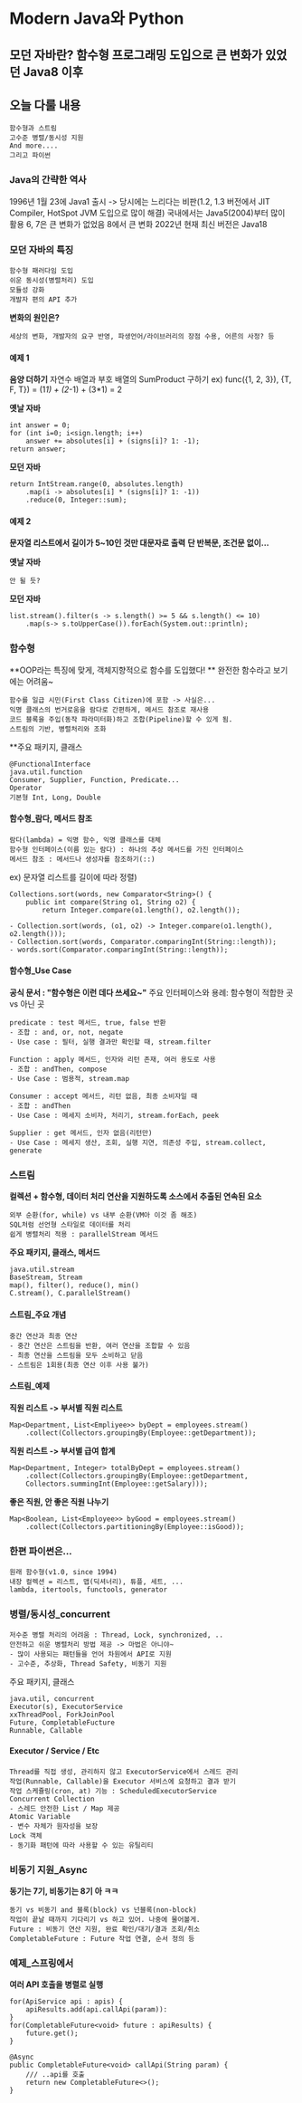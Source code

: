 # Modern Java와 Python
## 모던 자바란? 함수형 프로그래밍 도입으로 큰 변화가 있었던 Java8 이후

## 오늘 다룰 내용
```
함수형과 스트림
고수준 병렬/동시성 지원
And more....
그리고 파이썬
```

### Java의 간략한 역사
1996년 1월 23에 Java1 출시 -> 당시에는 느리다는 비판(1.2, 1.3 버전에서 JIT Compiler, HotSpot JVM 도입으로 많이 해결)
국내에서는 Java5(2004)부터 많이 활용
6, 7은 큰 변화가 없었음
8에서 큰 변화
2022년 현재 최신 버전은 Java18

### 모던 자바의 특징
```
함수형 패러다임 도입
쉬운 동시성(병렬처리) 도입
모듈성 강화
개발자 편의 API 추가
```
**변화의 원인은?**
```
세상의 변화, 개발자의 요구 반영, 파생언어/라이브러리의 장점 수용, 어른의 사정? 등
```

#### 예제 1
**음양 더하기**
자연수 배열과 부호 배열의 SumProduct 구하기
ex) func({1, 2, 3}), {T, F, T}) = (1*1) + (2*-1) + (3*1) = 2

**옛날 자바**
```
int answer = 0;
for (int i=0; i<sign.length; i++)
	answer += absolutes[i] + (signs[i]? 1: -1);
return answer;
```
**모던 자바**
```
return IntStream.range(0, absolutes.length)
	.map(i -> absolutes[i] * (signs[i]? 1: -1))
	.reduce(0, Integer::sum);
```

#### 예제 2
**문자열 리스트에서 길이가 5~10인 것만 대문자로 출력**
**단 반복문, 조건문 없이...**

**옛날 자바**
```
안 될 듯?
```
**모던 자바**
```
list.stream().filter(s -> s.length() >= 5 && s.length() <= 10)
	.map(s-> s.toUpperCase()).forEach(System.out::println);
```

### 함수형
**OOP라는 특징에 맞게, 객체지향적으로 함수를 도입했다! **
완전한 함수라고 보기에는 어려움~
```
함수를 일급 시민(First Class Citizen)에 포함 -> 사실은...
익명 클래스의 번거로움을 람다로 간편하게, 메서드 참조로 재사용
코드 블록을 주입(동작 파라미터화)하고 조합(Pipeline)할 수 있게 됨.
스트림의 기반, 병렬처리와 조화
```
**주요 패키지, 클래스
```
@FunctionalInterface
java.util.function
Consumer, Supplier, Function, Predicate...
Operator
기본형 Int, Long, Double
```

#### 함수형_람다, 메서드 참조
```
람다(lambda) = 익명 함수, 익명 클래스를 대체
함수형 인터페이스(이름 있는 람다) : 하나의 추상 메서드를 가진 인터페이스
메서드 참조 : 메서드나 생성자를 참조하기(::)
```
ex) 문자열 리스트를 길이에 따라 정렬)
```
Collections.sort(words, new Comparator<String>() {
	public int compare(String o1, String o2) {
		return Integer.compare(o1.length(), o2.length());
```
```
- Collection.sort(words, (o1, o2) -> Integer.compare(o1.length(), o2.length()));
- Collection.sort(words, Comparator.comparingInt(String::length));
- words.sort(Comparator.comparingInt(String::length));
```

#### 함수형_Use Case
**공식 문서 : "함수형은 이런 데다 쓰세요~"**
주요 인터페이스와 용례: 함수형이 적합한 곳 vs 아닌 곳
```
predicate : test 메서드, true, false 반환
- 조합 : and, or, not, negate
- Use case : 필터, 실행 결과만 확인할 때, stream.filter
```
```
Function : apply 메서드, 인자와 리턴 존재, 여러 용도로 사용
- 조합 : andThen, compose
- Use Case : 범용적, stream.map
```
```
Consumer : accept 메서드, 리턴 없음, 최종 소비자일 때
- 조합 : andThen
- Use Case : 메세지 소비자, 처리기, stream.forEach, peek
```
```
Supplier : get 메서드, 인자 없음(리턴만)
- Use Case : 메세지 생산, 조회, 실행 지연, 의존성 주입, stream.collect, generate
```

### 스트림
**컬렉션 + 함수형, 데이터 처리 연산을 지원하도록 소스에서 추출된 연속된 요소**
```
외부 순환(for, while) vs 내부 순환(VM아 이것 좀 해조)
SQL처럼 선언형 스타일로 데이터를 처리
쉽게 병렬처리 적용 : parallelStream 메서드
```
**주요 패키지, 클래스, 메서드**
```
java.util.stream
BaseStream, Stream
map(), filter(), reduce(), min()
C.stream(), C.parallelStream()
```

#### 스트림_주요 개념
```
중간 연산과 최종 연산
- 중간 연산은 스트림을 반환, 여러 연산을 조합할 수 있음
- 최종 연산을 스트림을 모두 소비하고 닫음
- 스트림은 1회용(최종 연산 이후 사용 불가)
```
#### 스트림_예제
**직원 리스트 -> 부서별 직원 리스트**
```
Map<Department, List<Empliyee>> byDept = employees.stream()
	.collect(Collectors.groupingBy(Employee::getDepartment));
```
**직원 리스트 -> 부서별 급여 합계**
```
Map<Department, Integer> totalByDept = employees.stream()
	.collect(Collectors.groupingBy(Employee::getDepartment,
	Collectors.summingInt(Employee::getSalary)));
```
**좋은 직원, 안 좋은 직원 나누기**
```
Map<Boolean, List<Employee>> byGood = employees.stream()
	.collect(Collectors.partitioningBy(Employee::isGood));
```

### 한편 파이썬은...
```
원래 함수형(v1.0, since 1994)
내장 컬렉션 = 리스트, 맵(딕셔너리), 튜플, 세트, ...
lambda, itertools, functools, generator
```

### 병렬/동시성_concurrent
```
저수준 병렬 처리의 어려움 : Thread, Lock, synchronized, ..
안전하고 쉬운 병렬처리 방법 제공 -> 마법은 아니야~
- 많이 사용되는 패턴들을 언어 차원에서 API로 지원
- 고수준, 추상화, Thread Safety, 비동기 지원
```
주요 패키지, 클래스
```
java.util, concurrent
Executor(s), ExecutorService
xxThreadPool, ForkJoinPool
Future, CompletableFucture
Runnable, Callable
```

#### Executor / Service / Etc
```
Thread를 직접 생성, 관리하지 않고 ExecutorService에서 스레드 관리
작업(Runnable, Callable)을 Executor 서비스에 요청하고 결과 받기
작업 스케쥴링(cron, at) 기능 : ScheduledExecutorService
Concurrent Collection
- 스레드 안전한 List / Map 제공
Atomic Variable
- 변수 자체가 원자성을 보장
Lock 객체
- 동기화 패턴에 따라 사용할 수 있는 유틸리티
```

### 비동기 지원_Async
**동기는 7기, 비동기는 8기 아 ㅋㅋ**
```
동기 vs 비동기 and 블록(block) vs 넌블록(non-block)
작업이 끝날 때까지 기다리기 vs 하고 있어. 나중에 물어볼게.
Future : 비동기 연산 지원, 완료 확인/대기/결과 조회/취소
CompletableFuture : Future 작업 연결, 순서 정의 등
```

### 예제_스프링에서
**여러 API 호출을 병렬로 실행**
```
for(ApiService api : apis) {
	apiResults.add(api.callApi(param)):
}
for(CompletableFuture<void> future : apiResults) {
	future.get();
}
```
```
@Async
public CompletableFuture<void> callApi(String param) {
	/// ..api를 호출
	return new CompletableFuture<>();
}
```